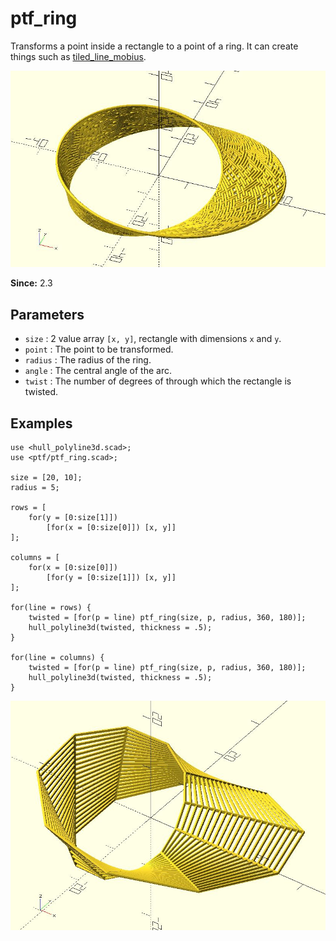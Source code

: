 # ptf_ring

Transforms a point inside a rectangle to a point of a ring. It can create things such as [tiled_line_mobius](https://github.com/JustinSDK/dotSCAD/blob/master/examples/tiled_line_mobius.scad).

![ptf_ring](images/lib2x-ptf_ring-1.JPG)

**Since:** 2.3

## Parameters

- `size` : 2 value array `[x, y]`, rectangle with dimensions `x` and `y`.
- `point` : The point to be transformed.
- `radius` : The radius of the ring.
- `angle` : The central angle of the arc.
- `twist` : The number of degrees of through which the rectangle is twisted.

## Examples

    use <hull_polyline3d.scad>;
    use <ptf/ptf_ring.scad>;

    size = [20, 10];
    radius = 5;

    rows = [
        for(y = [0:size[1]])
            [for(x = [0:size[0]]) [x, y]]
    ];

    columns = [
        for(x = [0:size[0]])
            [for(y = [0:size[1]]) [x, y]]
    ];

    for(line = rows) {
        twisted = [for(p = line) ptf_ring(size, p, radius, 360, 180)];
        hull_polyline3d(twisted, thickness = .5);
    }

    for(line = columns) {
        twisted = [for(p = line) ptf_ring(size, p, radius, 360, 180)];
        hull_polyline3d(twisted, thickness = .5);
    }

![ptf_ring](images/lib2x-ptf_ring-2.JPG)
